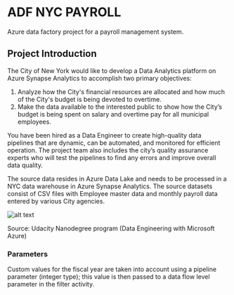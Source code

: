 # ADF NYC PAYROLL
Azure data factory project for a payroll management system.


## Project Introduction
The City of New York would like to develop a Data Analytics platform on Azure Synapse Analytics to accomplish two primary objectives:

  1. Analyze how the City's financial resources are allocated and how much of the City's budget is being devoted to overtime.
  2. Make the data available to the interested public to show how the City’s budget is being spent on salary and overtime         pay for all municipal employees.
     
You have been hired as a Data Engineer to create high-quality data pipelines that are dynamic, can be automated, and monitored for efficient operation. The project team also includes the city’s quality assurance experts who will test the pipelines to find any errors and improve overall data quality.

The source data resides in Azure Data Lake and needs to be processed in a NYC data warehouse in Azure Synapse Analytics. The source datasets consist of CSV files with Employee master data and monthly payroll data entered by various City agencies.

![alt text](https://github.com/paulnoc/aaf_ncp/blob/main/db_schemaprj5.jpeg?raw=true)

Source: Udacity Nanodegree program (Data Engineering with Microsoft Azure)

### Parameters
Custom values for the fiscal year are taken into account using a pipeline parameter (integer type); this value is then passed to a data flow level parameter in the filter activity.
